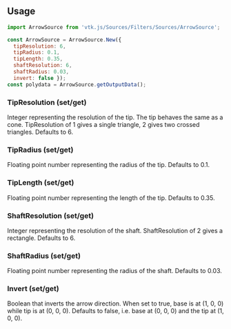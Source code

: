 ## Usage

```js
import ArrowSource from 'vtk.js/Sources/Filters/Sources/ArrowSource';

const ArrowSource = ArrowSource.New({
  tipResolution: 6,
  tipRadius: 0.1,
  tipLength: 0.35,
  shaftResolution: 6,
  shaftRadius: 0.03,
  invert: false });
const polydata = ArrowSource.getOutputData();
```

### TipResolution (set/get)

Integer representing the resolution of the tip.
The tip behaves the same as a cone. TipResolution of 1 gives a single triangle,
2 gives two crossed triangles. Defaults to 6. 

### TipRadius (set/get)

Floating point number representing the radius of the tip. Defaults to 0.1.

### TipLength (set/get)

Floating point number representing the length of the tip. Defaults to 0.35.

### ShaftResolution (set/get)

Integer representing the resolution of the shaft. ShaftResolution of 2 gives a
rectangle. Defaults to 6.

### ShaftRadius (set/get)

Floating point number representing the radius of the shaft. Defaults to 0.03.

### Invert (set/get)

Boolean that inverts the arrow direction. When set to true, base is at (1, 0, 0)
while tip is at (0, 0, 0). Defaults to false, i.e. base at (0, 0, 0) and the tip
at (1, 0, 0).
